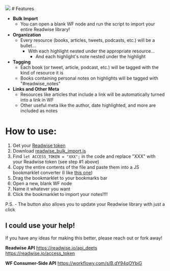 <img src="https://repository-images.githubusercontent.com/369888232/6cf5563f-f767-41e2-80c6-743e6c50bc5a" />
# Features

- **Bulk Import**
    - You can open a blank WF node and run the script to import your entire Readwise library!
- **Organization**
    - Every resource (books, articles, tweets, podcasts, etc.) will be a bullet...
        - With each highlight nested under the appropriate resource...
            - And each highlight's note nested under the highlight
- **Tagging**
    - Each book (or tweet, article, podcast, etc.) will be tagged with the kind of resource it is
    - Books containing personal notes on highlights will be tagged with "#readwise_notes"
- **Links and Other Meta**
    - Resources like articles that include a link will be automatically turned into a link in WF
    - Other useful meta like the author, date highlighted, and more are included as notes

# How to use:
1. Get your [Readwise token](https://readwise.io/access_token)
2. Download [readwise_bulk_import.js](https://github.com/zackdn/wf-readwise-integration/blob/main/readwise_bulk_import.js)
3. Find `let ACCESS_TOKEN = "XXX";` in the code and replace "XXX" with your Readwise token (see step #1 above)
4. Copy the entire contents of the file and paste them into a JS bookmarklet converter (I like [this one](https://www.yourjs.com/bookmarklet/))
5. Drag the bookmarklet to your bookmarks bar
6. Open a new, blank WF node
7. Name it whatever you want
8. Click the bookmarklet to import your notes!!!!

P.S. - The button also allows you to update your Readwise library with just a click

## I could use your help!

If you have any ideas for making this better, please reach out or fork away! 

**Readwise API** 
https://readwise.io/api_deets
https://readwise.io/access_token 

**WF Consumer-Side API** 
https://workflowy.com/s/B.dY94qOYbiG 
